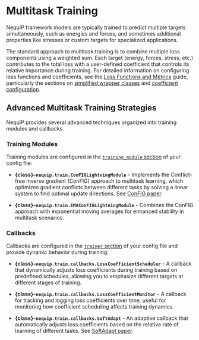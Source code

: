 # Multitask Training

NequIP framework models are typically trained to predict multiple targets simultaneously, such as energies and forces, and sometimes additional properties like stresses or custom targets for specialized applications.

The standard approach to multitask training is to combine multiple loss components using a weighted sum.
Each target (energy, forces, stress, etc.) contributes to the total loss with a user-defined coefficient that controls its relative importance during training.
For detailed information on configuring loss functions and coefficients, see the [Loss Functions and Metrics](../configuration/metrics.md) guide, particularly the sections on [simplified wrapper classes](../configuration/metrics.md#simplified-wrappers) and [coefficient configuration](../configuration/metrics.md#coefficients-and-weighted-sum).

## Advanced Multitask Training Strategies

NequIP provides several advanced techniques organized into training modules and callbacks.

### Training Modules

Training modules are configured in the [`training_module` section](../configuration/config.md#training_module) of your config file:

- **{class}`~nequip.train.ConFIGLightningModule`** - Implements the Conflict-free inverse gradient (ConFIG) approach to multitask learning, which optimizes gradient conflicts between different tasks by solving a linear system to find optimal update directions. See [ConFIG paper](https://arxiv.org/abs/2408.11104).

- **{class}`~nequip.train.EMAConFIGLightningModule`** - Combines the ConFIG approach with exponential moving averages for enhanced stability in multitask scenarios.

### Callbacks

Callbacks are configured in the [`trainer` section](../configuration/config.md#trainer) of your config file and provide dynamic behavior during training:

- **{class}`~nequip.train.callbacks.LossCoefficientScheduler`** - A callback that dynamically adjusts loss coefficients during training based on predefined schedules, allowing you to emphasize different targets at different stages of training.

- **{class}`~nequip.train.callbacks.LossCoefficientMonitor`** - A callback for tracking and logging loss coefficients over time, useful for monitoring how coefficient scheduling affects training dynamics.

- **{class}`~nequip.train.callbacks.SoftAdapt`** - An adaptive callback that automatically adjusts loss coefficients based on the relative rate of learning of different tasks. See [SoftAdapt paper](https://www.sciencedirect.com/science/article/pii/S0927025624003768).
